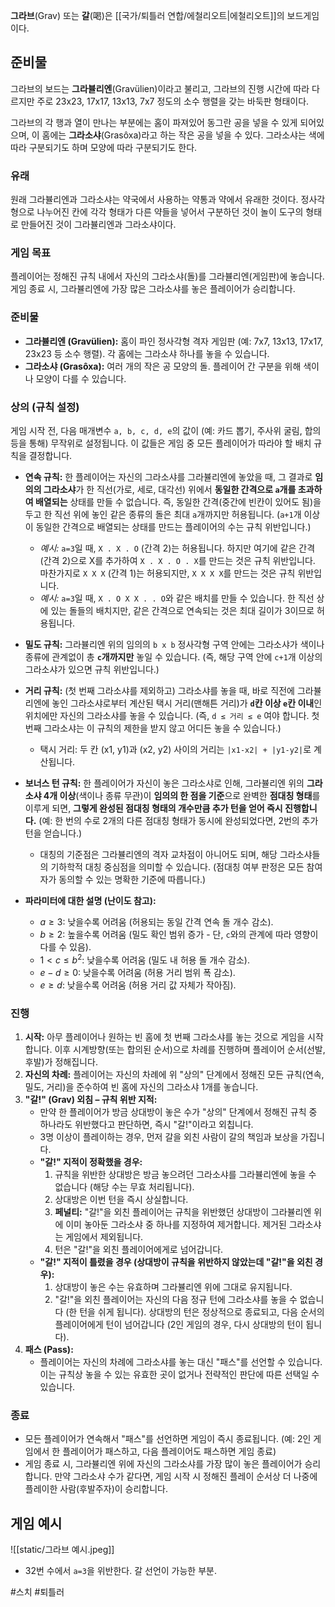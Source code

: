 **그라브**(Grav) 또는 **갈**(喝)은 [[국가/퇴틀러 연합/에철리오트|에철리오트]]의 보드게임이다.

## 준비물

그라브의 보드는 **그라뷸리엔**(Gravülien)이라고 불리고, 그라브의 진행 시간에 따라 다르지만 주로 23x23, 17x17, 13x13, 7x7 정도의 소수 행렬을 갖는 바둑판 형태이다.

그라브의 각 행과 열이 만나는 부분에는 홈이 파져있어 동그란 공을 넣을 수 있게 되어있으며, 이 홈에는 **그라소샤**(Grasôxa)라고 하는 작은 공을 넣을 수 있다. 그라소샤는 색에 따라 구분되기도 하며 모양에 따라 구분되기도 한다.

### 유래

원래 그라뷸리엔과 그라소샤는 약국에서 사용하는 약통과 약에서 유래한 것이다. 정사각형으로 나누어진 칸에 각각 형태가 다른 약들을 넣어서 구분하던 것이 놀이 도구의 형태로 만들어진 것이 그라뷸리엔과 그라소샤이다.

### 게임 목표
플레이어는 정해진 규칙 내에서 자신의 그라소샤(돌)를 그라뷸리엔(게임판)에 놓습니다. 게임 종료 시, 그라뷸리엔에 가장 많은 그라소샤를 놓은 플레이어가 승리합니다.

### 준비물
* **그라뷸리엔 (Gravülien):** 홈이 파인 정사각형 격자 게임판 (예: 7x7, 13x13, 17x17, 23x23 등 소수 행렬). 각 홈에는 그라소샤 하나를 놓을 수 있습니다.
* **그라소샤 (Grasôxa):** 여러 개의 작은 공 모양의 돌. 플레이어 간 구분을 위해 색이나 모양이 다를 수 있습니다.

### 상의 (규칙 설정)
게임 시작 전, 다음 매개변수 `a, b, c, d, e`의 값이 (예: 카드 뽑기, 주사위 굴림, 합의 등을 통해) 무작위로 설정됩니다. 이 값들은 게임 중 모든 플레이어가 따라야 할 배치 규칙을 결정합니다.

* **연속 규칙:** 한 플레이어는 자신의 그라소샤를 그라뷸리엔에 놓았을 때, 그 결과로 **임의의 그라소샤**가 한 직선(가로, 세로, 대각선) 위에서 **동일한 간격으로 `a`개를 초과하여 배열되는** 상태를 만들 수 없습니다. 즉, 동일한 간격(중간에 빈칸이 있어도 됨)을 두고 한 직선 위에 놓인 같은 종류의 돌은 최대 `a`개까지만 허용됩니다. (`a+1`개 이상이 동일한 간격으로 배열되는 상태를 만드는 플레이어의 수는 규칙 위반입니다.)
    * *예시:* `a=3`일 때, `X . X . O` (간격 2)는 허용됩니다. 하지만 여기에 같은 간격(간격 2)으로 X를 추가하여 `X . X . O . X`를 만드는 것은 규칙 위반입니다. 마찬가지로 `X X X` (간격 1)는 허용되지만, `X X X X`를 만드는 것은 규칙 위반입니다.
    * *예시:* `a=3`일 때, `X . O X X . . O`와 같은 배치를 만들 수 있습니다. 한 직선 상에 있는 돌들의 배치지만, 같은 간격으로 연속되는 것은 최대 길이가 3이므로 허용됩니다.
* **밀도 규칙:** 그라뷸리엔 위의 임의의 `b x b` 정사각형 구역 안에는 그라소샤가 색이나 종류에 관계없이 총 **`c`개까지만** 놓일 수 있습니다. (즉, 해당 구역 안에 `c+1`개 이상의 그라소샤가 있으면 규칙 위반입니다.)
* **거리 규칙:** (첫 번째 그라소샤를 제외하고) 그라소샤를 놓을 때, 바로 직전에 그라뷸리엔에 놓인 그라소샤로부터 계산된 택시 거리(맨해튼 거리)가 **`d`칸 이상 `e`칸 이내**인 위치에만 자신의 그라소샤를 놓을 수 있습니다. (즉, `d ≤ 거리 ≤ e` 여야 합니다. 첫 번째 그라소샤는 이 규칙의 제한을 받지 않고 어디든 놓을 수 있습니다.)
    * 택시 거리: 두 칸 (x1, y1)과 (x2, y2) 사이의 거리는 `|x1-x2| + |y1-y2|`로 계산됩니다.

* **보너스 턴 규칙:** 한 플레이어가 자신이 놓은 그라소샤로 인해, 그라뷸리엔 위의 **그라소샤 4개 이상**(색이나 종류 무관)이 **임의의 한 점을 기준**으로 완벽한 **점대칭 형태**를 이루게 되면, **그렇게 완성된 점대칭 형태의 개수만큼 추가 턴을 얻어 즉시 진행합니다.** (예: 한 번의 수로 2개의 다른 점대칭 형태가 동시에 완성되었다면, 2번의 추가 턴을 얻습니다.)
    * 대칭의 기준점은 그라뷸리엔의 격자 교차점이 아니어도 되며, 해당 그라소샤들의 기하학적 대칭 중심점을 의미할 수 있습니다. (점대칭 여부 판정은 모든 참여자가 동의할 수 있는 명확한 기준에 따릅니다.)

* **파라미터에 대한 설명 (난이도 참고):**
    * $a \geq 3$: 낮을수록 어려움 (허용되는 동일 간격 연속 돌 개수 감소).
    * $b\geq 2$: 높을수록 어려움 (밀도 확인 범위 증가 - 단, `c`와의 관계에 따라 영향이 다를 수 있음).
    * $1 < c \leq b^2$: 낮을수록 어려움 (밀도 내 허용 돌 개수 감소).
    * $e - d \geq 0$: 낮을수록 어려움 (허용 거리 범위 폭 감소).
    * $e \geq d$: 낮을수록 어려움 (허용 거리 값 자체가 작아짐).

### 진행

1.  **시작:** 아무 플레이어나 원하는 빈 홈에 첫 번째 그라소샤를 놓는 것으로 게임을 시작합니다. 이후 시계방향(또는 합의된 순서)으로 차례를 진행하며 플레이어 순서(선발, 후발)가 정해집니다.
2.  **자신의 차례:** 플레이어는 자신의 차례에 위 "상의" 단계에서 정해진 모든 규칙(연속, 밀도, 거리)을 준수하여 빈 홈에 자신의 그라소샤 1개를 놓습니다.
3.  **"갈!" (Grav) 외침 – 규칙 위반 지적:**
    * 만약 한 플레이어가 방금 상대방이 놓은 수가 "상의" 단계에서 정해진 규칙 중 하나라도 위반했다고 판단하면, 즉시 "갈!"이라고 외칩니다.
    * 3명 이상이 플레이하는 경우, 먼저 갈을 외친 사람이 갈의 책임과 보상을 가집니다.
    * **"갈!" 지적이 정확했을 경우:**
        1.  규칙을 위반한 상대방은 방금 놓으려던 그라소샤를 그라뷸리엔에 놓을 수 없습니다 (해당 수는 무효 처리됩니다).
        2.  상대방은 이번 턴을 즉시 상실합니다.
        3.  **페널티:** "갈!"을 외친 플레이어는 규칙을 위반했던 상대방이 그라뷸리엔 위에 이미 놓아둔 그라소샤 중 하나를 지정하여 제거합니다. 제거된 그라소샤는 게임에서 제외됩니다.
        4.  턴은 "갈!"을 외친 플레이어에게로 넘어갑니다.
    * **"갈!" 지적이 틀렸을 경우 (상대방이 규칙을 위반하지 않았는데 "갈!"을 외친 경우):**
        1.  상대방이 놓은 수는 유효하며 그라뷸리엔 위에 그대로 유지됩니다.
        2.  "갈!"을 외친 플레이어는 자신의 다음 정규 턴에 그라소샤를 놓을 수 없습니다 (한 턴을 쉬게 됩니다). 상대방의 턴은 정상적으로 종료되고, 다음 순서의 플레이어에게 턴이 넘어갑니다 (2인 게임의 경우, 다시 상대방의 턴이 됩니다).
4.  **패스 (Pass):**
    * 플레이어는 자신의 차례에 그라소샤를 놓는 대신 "패스"를 선언할 수 있습니다. 이는 규칙상 놓을 수 있는 유효한 곳이 없거나 전략적인 판단에 따른 선택일 수 있습니다.

### 종료
* 모든 플레이어가 연속해서 "패스"를 선언하면 게임이 즉시 종료됩니다. (예: 2인 게임에서 한 플레이어가 패스하고, 다음 플레이어도 패스하면 게임 종료)
* 게임 종료 시, 그라뷸리엔 위에 자신의 그라소샤를 가장 많이 놓은 플레이어가 승리합니다. 만약 그라소샤 수가 같다면, 게임 시작 시 정해진 플레이 순서상 더 나중에 플레이한 사람(후발주자)이 승리합니다.


## 게임 예시

![[static/그라브 예시.jpeg]]

- 32번 수에서 `a=3`을 위반한다. 갈 선언이 가능한 부분.

#스치 #퇴틀러 